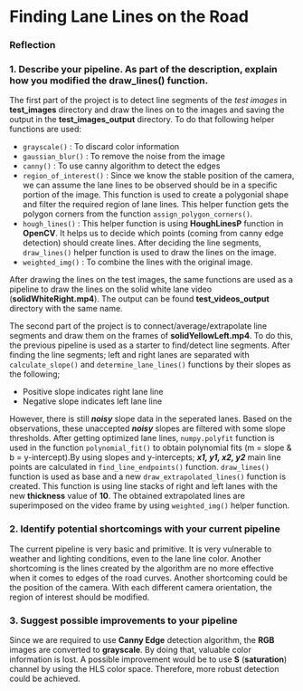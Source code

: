 # **Finding Lane Lines on the Road** 

### Reflection

### 1. Describe your pipeline. As part of the description, explain how you modified the draw_lines() function.

The first part of the project is to detect line segments of the *test images* in **test_images** directory and draw the lines on to the images and saving the output in the **test_images_output** directory. To do that following helper functions are used:

* `grayscale()` : To discard color information
* `gaussian_blur()` : To remove the noise from the image
* `canny()` : To use canny algorithm to detect the edges
* `region_of_interest()` : Since we know the stable position of the camera, we can assume the lane lines to be observed should be in a specific portion of the image. This function is used to create a polygonial shape and filter the required region of lane lines. This helper function gets the polygon corners from the function `assign_polygon_corners()`.
* `hough_lines()` : This helper function is using **HoughLinesP** function in **OpenCV**. It helps us to decide which points (coming from canny edge detection) should create lines. After deciding the line segments, `draw_lines()` helper function is used to draw the lines on the image.
* `weighted_img()` : To combine the lines with the original image. 


After drawing the lines on the test images, the same functions are used as a pipeline to draw the lines on the solid white lane video (**solidWhiteRight.mp4**). The output can be found **test_videos_output** directory with the same name.

The second part of the project is to connect/average/extrapolate line segments and draw them on the frames of **solidYellowLeft.mp4**. To do this, the previous pipeline is used as a starter to find/detect line segments. After finding the line segments; left and right lanes are separated with `calculate_slope()` and `determine_lane_lines()` functions by their slopes as the following;
* Positive slope indicates right lane line
* Negative slope indicates left lane line

However, there is still **_noisy_** slope data in the seperated lanes. Based on the observations, these unaccepted **_noisy_** slopes are filtered with some slope thresholds. After getting optimized lane lines, `numpy.polyfit` function is used in the function `polynomial_fit()` to obtain polynomial fits (m = slope & b = y-intercept).By using slopes and y-intercepts; _**x1, y1, x2, y2**_ main line points are calculated in `find_line_endpoints()` function. `draw_lines()` function is used as base and a new `draw_extrapolated_lines()` function is created. This function is using line stacks of right and left lanes with the new **thickness** value of **10**. The obtained extrapolated lines are superimposed on the video frame by using `weighted_img()` helper function.


### 2. Identify potential shortcomings with your current pipeline

The current pipeline is very basic and primitive. It is very vulnerable to weather and lighting conditions, even to the lane line color. Another shortcoming is the lines created by the algorithm are no more effective when it comes to edges of the road curves. Another shortcoming could be the position of the camera. With each different camera orientation, the region of interest should be modified.


### 3. Suggest possible improvements to your pipeline

Since we are required to use **Canny Edge** detection algorithm, the **RGB** images are converted to **grayscale**. By doing that, valuable color information is lost. A possible improvement would be to use **S** (__saturation__) channel by using the HLS color space. Therefore, more robust detection could be achieved.

